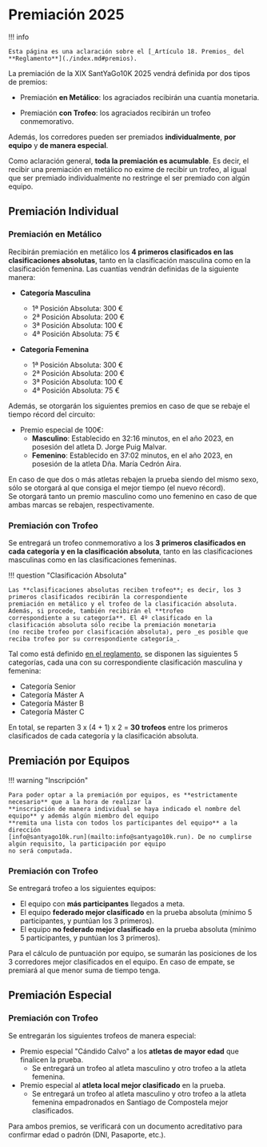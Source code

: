 # Premiación 2025

!!! info

    Esta página es una aclaración sobre el [_Artículo 18. Premios_ del **Reglamento**](./index.md#premios).

La premiación de la XIX SantYaGo10K 2025 vendrá definida por dos tipos de premios:

* Premiación **en Metálico**: los agraciados recibirán una cuantía monetaria.

* Premiación **con Trofeo**: los agraciados recibirán un trofeo conmemorativo.

Además, los corredores pueden ser premiados **individualmente**, **por equipo** y **de manera especial**.

Como aclaración general, **toda la premiación es acumulable**. Es decir, el recibir una premiación en metálico
no exime de recibir un trofeo, al igual que ser premiado individualmente no restringe el ser premiado con algún equipo.

## Premiación Individual

### Premiación en Metálico

Recibirán premiación en metálico los **4 primeros clasificados en las clasificaciones absolutas**, tanto en la
clasificación masculina como en la clasificación femenina. Las cuantías vendrán definidas de la siguiente manera:

* **Categoría Masculina**
    * 1ª Posición Absoluta: 300 €
    * 2ª Posición Absoluta: 200 €
    * 3ª Posición Absoluta: 100 €
    * 4ª Posición Absoluta: 75 €

* **Categoría Femenina**
    * 1ª Posición Absoluta: 300 €
    * 2ª Posición Absoluta: 200 €
    * 3ª Posición Absoluta: 100 €
    * 4ª Posición Absoluta: 75 €

Además, se otorgarán los siguientes premios en caso de que se rebaje el tiempo récord del circuito:

* Premio especial de 100€:
    * **Masculino**: Establecido en 32:16 minutos, en el año 2023, en posesión del atleta D. Jorge Puig Malvar.
    * **Femenino**: Establecido en 37:02 minutos, en el año 2023, en posesión de la atleta Dña. María Cedrón Aira.

En caso de que dos o más atletas rebajen la prueba siendo del mismo sexo, sólo se otorgará al que consiga el mejor
tiempo (el nuevo récord).  
Se otorgará tanto un premio masculino como uno femenino en caso de que ambas marcas se rebajen, respectivamente.

### Premiación con Trofeo

Se entregará un trofeo conmemorativo a los **3 primeros clasificados en cada categoría y en la clasificación absoluta**,
tanto en las clasificaciones masculinas como en las clasificaciones femeninas.

!!! question "Clasificación Absoluta"

    Las **clasificaciones absolutas reciben trofeo**; es decir, los 3 primeros clasificados recibirán la correspondiente
    premiación en metálico y el trofeo de la clasificación absoluta. Además, si procede, también recibirán el **trofeo
    correspondiente a su categoría**. El 4º clasificado en la clasificación absoluta sólo recibe la premiación monetaria
    (no recibe trofeo por clasificación absoluta), pero _es posible que reciba trofeo por su correspondiente categoría_.

Tal como está definido [en el reglamento](./index.md), se disponen las siguientes 5 categorías, cada una con su
correspondiente clasificación masculina y femenina:

* Categoría Senior
* Categoría Máster A
* Categoría Máster B
* Categoría Máster C

En total, se reparten 3 x (4 + 1) x 2 = **30 trofeos** entre los primeros clasificados de cada categoría y la
clasificación absoluta.

## Premiación por Equipos

!!! warning "Inscripción"

    Para poder optar a la premiación por equipos, es **estrictamente necesario** que a la hora de realizar la
    **inscripción de manera individual se haya indicado el nombre del equipo** y además algún miembro del equipo
    **remita una lista con todos los participantes del equipo** a la dirección
    [info@santyago10k.run](mailto:info@santyago10k.run). De no cumplirse algún requisito, la participación por equipo
    no será computada.

### Premiación con Trofeo

Se entregará trofeo a los siguientes equipos:

* El equipo con **más participantes** llegados a meta.
* El equipo **federado mejor clasificado** en la prueba absoluta (mínimo 5 participantes, y puntúan los 3 primeros).
* El equipo **no federado mejor clasificado** en la prueba absoluta (mínimo 5 participantes, y puntúan los 3 primeros).

Para el cálculo de puntuación por equipo, se sumarán las posiciones de los 3 corredores mejor clasificados en el equipo.
En caso de empate, se premiará al que menor suma de tiempo tenga.

## Premiación Especial

### Premiación con Trofeo

Se entregarán los siguientes trofeos de manera especial:

* Premio especial "Cándido Calvo" a los **atletas de mayor edad** que finalicen la prueba.
    * Se entregará un trofeo al atleta masculino y otro trofeo a la atleta femenina.
* Premio especial al **atleta local mejor clasificado** en la prueba.
    * Se entregará un trofeo al atleta masculino y otro trofeo a la atleta femenina empadronados en Santiago de
      Compostela mejor clasificados.

Para ambos premios, se verificará con un documento acreditativo para confirmar edad o padrón (DNI, Pasaporte, etc.).
